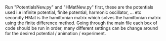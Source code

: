 Run "PotentialsNew.py" and "HMatNew.py" first, these are the potentials used i.e infinite potential, finite potential, harmonic oscillator, ... etc secondly HMat is the hamiltonian matrix
which solves the hamiltonian matrix using the finite difference method.
Going through the main file each box of code should be run in order, many different settings can be change around for the desired potential / animation / experiment.
